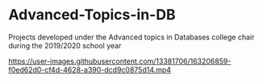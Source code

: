 # Advanced-Topics-in-DB
Projects developed under the Advanced topics in Databases college chair during the 2019/2020 school year




https://user-images.githubusercontent.com/13381706/163206859-f0ed62d0-cf4d-4628-a390-dcd9c0875d14.mp4

